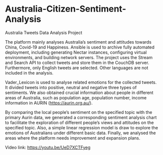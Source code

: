# Australia-Citizen-Sentiment-Analysis
Australia Tweets Data Analysis Project


The platform mainly analyses Australia’s sentiment and attitudes towards China, Covid-19 and Happiness. Ansible is used to archive fully automated deployment, including generating Nectar instances, configuring virtual environments, and building network servers. The project uses the Stream and Search API to collect tweets and store them in the CouchDB server. Furthermore, only English tweets are selected. Other languages are not included in the analysis.

Vader_Lexicon is used to analyse related emotions for the collected tweets. It divided tweets into positive, neutral and negative three types of sentiments. We also obtained crucial information about people in different areas of Australia, such as population age, population number, income information in AURIN (https://aurin.org.au/). 

By comparing the local people’s sentiment on the specified topic with the primary Aurin data, we generated a corresponding sentiment analysis chart to facilitate the exploration of different people’s views and attitudes on the specified topic. Also, a simple linear regression model is draw to explore the emotions of Australians under different basic data. Finally, we analysed the areas where the platform needs improvement and expansion plans.

Video link: https://youtu.be/UeD7XCTFyeg